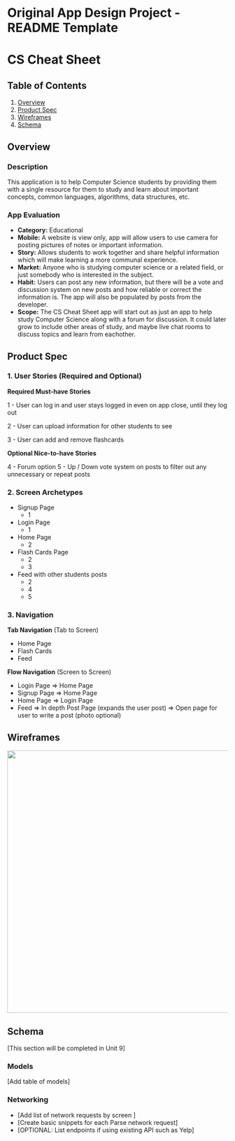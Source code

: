 Original App Design Project - README Template
===

# CS Cheat Sheet

## Table of Contents
1. [Overview](#Overview)
1. [Product Spec](#Product-Spec)
1. [Wireframes](#Wireframes)
2. [Schema](#Schema)

## Overview
### Description
This application is to help Computer Science students by providing them with a single resource for them to study and learn about important concepts, common languages, algorithms, data structures, etc.

### App Evaluation
- **Category:** Educational
- **Mobile:** A website is view only, app will allow users to use camera for posting pictures of notes or important information.
- **Story:** Allows students to work together and share helpful information which will make learning a more communal experience. 
- **Market:** Anyone who is studying computer science or a related field, or just somebody who is interested in the subject. 
- **Habit:** Users can post any new information, but there will be a vote and discussion system on new posts and how reliable or correct the information is. The app will also be populated by posts from the developer.
- **Scope:** The CS Cheat Sheet app will start out as just an app to help study Computer Science along with a forum for discussion. It could later grow to include other areas of study, and maybe live chat rooms to discuss topics and learn from eachother.

## Product Spec

### 1. User Stories (Required and Optional)

**Required Must-have Stories**

1 - User can log in and user stays logged in even on app close, until they log out

2 - User can upload information for other students to see

3 - User can add and remove flashcards

**Optional Nice-to-have Stories**

4 - Forum option
5 - Up / Down vote system on posts to filter out any unnecessary or repeat posts

### 2. Screen Archetypes
* Signup Page
   * 1
* Login Page
   * 1
* Home Page
   * 2
* Flash Cards Page
   * 2
   * 3
* Feed with other students posts
   * 2
   * 4
   * 5
### 3. Navigation

**Tab Navigation** (Tab to Screen)

* Home Page
* Flash Cards
* Feed

**Flow Navigation** (Screen to Screen)

* Login Page
   => Home Page
* Signup Page
   => Home Page
* Home Page
   => Login Page
* Feed
   => In depth Post Page (expands the user post)
   => Open page for user to write a post (photo optional)

## Wireframes
<img src="https://i.imgur.com/u1TQkGS.png" width=600>

## Schema 
[This section will be completed in Unit 9]
### Models
[Add table of models]
### Networking
- [Add list of network requests by screen ]
- [Create basic snippets for each Parse network request]
- [OPTIONAL: List endpoints if using existing API such as Yelp]

